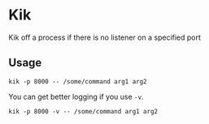 # Kik

Kik off a process if there is no listener on a specified port

## Usage

    kik -p 8000 -- /some/command arg1 arg2

You can get better logging if you use `-v`.

    kik -p 8000 -v -- /some/command arg1 arg2
